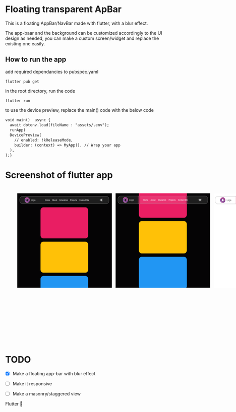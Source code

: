 # Floating transparent ApBar

This is a floating AppBar/NavBar made with flutter, with a blur effect.

The app-baar and the background can be customized accordingly to the UI design as needed, you can make a custom screen/widget and replace the existing one easily.

## How to run the app


add required dependancies to pubspec.yaml

```
flutter pub get
```

in the root directory, run the code

```
flutter run
```


to use the device preview, replace the main() code with the below code
```
void main()  async {
  await dotenv.load(fileName : "assets/.env");
  runApp(
  DevicePreview(
    // enabled: !kReleaseMode,
    builder: (context) => MyApp(), // Wrap your app
  ),
);}
```


# Screenshot of flutter app

<div style="display: flex; justify-content: space-between; margin : 16px; padding : 16px">
    <img src="assets\screenshots\desktopDarkMode.png" alt="Home Screen" style="width: 300px; height: 300px; margin: 6px" />
    <img src="assets\screenshots\desktopDarkMode2.png" alt="Home Screen" style="width: 300px; height: 300px; margin: 6px" />
    <img src="assets\screenshots\desktopLightMode.png" alt="Home Screen" style="width: 300px; height: 300px; margin: 6px" />
    <img src="assets\screenshots\phoneDarkMode.png" alt="Home Screen" style="width: 300px; height: 450px; margin: 6px" />
    <img src="assets\screenshots\phoneLightMode.png" alt="Home Screen" style="width: 300px; height: 450px; margin: 6px" />
</div>




# TODO


- [X] Make a floating app-bar with blur effect

- [ ] Make it responsive 

- [ ] Make a masonry/staggered view 




 
Flutter :blue_heart: